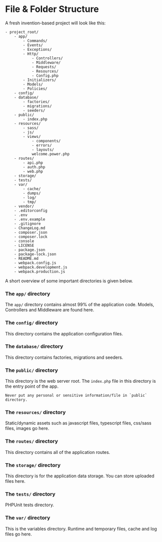 # File & Folder Structure

A fresh invention-based project will look like this:

```
- project_root/
    - app/
        - Commands/
        - Events/
        - Exceptions/
        - Http/
            - Controllers/
            - Middleware/
            - Requests/
            - Resources/
            - Config.php
        - Initializers/
        - Models/
        - Policies/
    - config/
    - database/
        - factories/
        - migrations/
        - seeders/
    - public/
        - index.php
    - resources/
        - sass/
        - js/
        - views/
            - components/
            - errors/
            - layouts/
            welcome.power.php
    - routes/
        - api.php
        - auth.php
        - web.php
    - storage/
    - tests/
    - var/
        - cache/
        - dumps/
        - log/
        - tmp/
    - vendor/
    - .editorconfig
    - .env
    - .env.example
    - .gitignore
    - ChangeLog.md
    - composer.json
    - composer.lock
    - console
    - LICENSE
    - package.json
    - package-lock.json
    - README.md
    - webpack.config.js
    - webpack.development.js
    - webpack.production.js
```

A short overview of some important directories is given below.

### The `app/` directory
The `app/` directory contains almost 99% of the application code. Models, Controllers and Middleware are found here.

### The `config/` directory
This directory contains the application configuration files.

### The `database/` directory
This directory contains factories, migrations and seeders.

### The `public/` directory
This directory is the web server root. The `index.php` file in this directory is the entry point of the app.

<div class="alert alert-warning">
    <span class="alert-icon"></span>

    Never put any personal or sensitive information/file in `public` directory.
</div>

### The `resources/` directory
Static/dynamic assets such as javascript files, typescript files, css/sass files, images go here.

### The `routes/` directory
This directory contains all of the application routes.

### The `storage/` directory
This directory is for the application data storage. You can store uploaded files here.

### The `tests/` directory
PHPUnit tests directory.

### The `var/` directory
This is the variables directory. Runtime and temporary files, cache and log files go here.